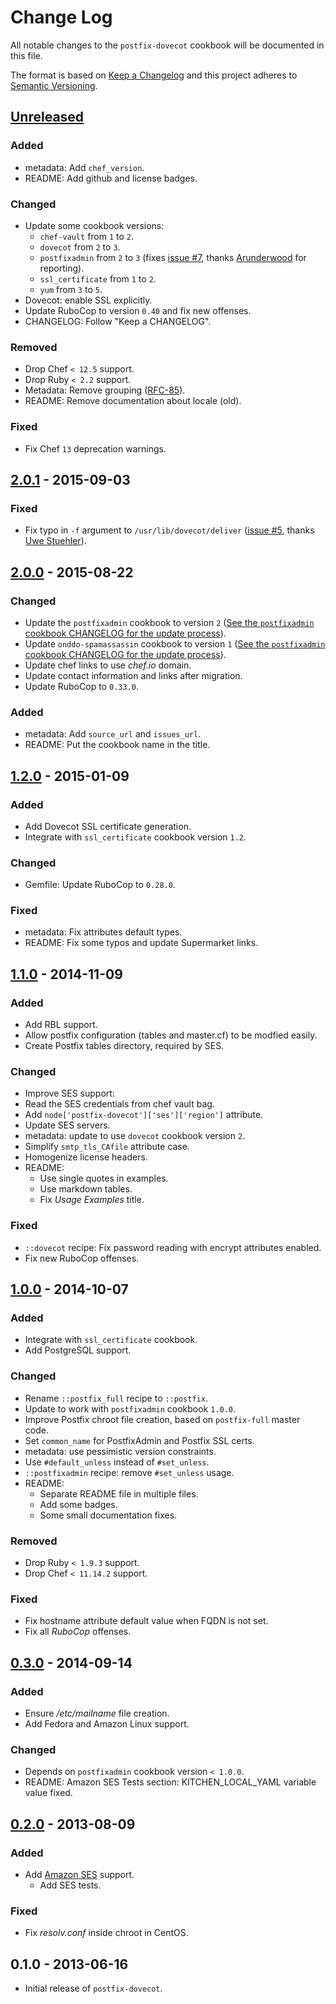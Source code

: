 # Change Log
All notable changes to the `postfix-dovecot` cookbook will be documented in this file.

The format is based on [Keep a Changelog](http://keepachangelog.com/) and this project adheres to [Semantic Versioning](http://semver.org/).

## [Unreleased]
### Added
- metadata: Add `chef_version`.
- README: Add github and license badges.

### Changed
- Update some cookbook versions:
  - `chef-vault` from `1` to `2`.
  - `dovecot` from `2` to `3`.
  - `postfixadmin` from `2` to `3` (fixes [issue #7](https://github.com/zuazo/postfix-dovecot-cookbook/issues/7), thanks [Arunderwood](https://github.com/arunderwood) for reporting).
  - `ssl_certificate` from `1` to `2`.
  - `yum` from `3` to `5`.
- Dovecot: enable SSL explicitly.
- Update RuboCop to version `0.40` and fix new offenses.
- CHANGELOG: Follow "Keep a CHANGELOG".

### Removed
- Drop Chef `< 12.5` support.
- Drop Ruby `< 2.2` support.
- Metadata: Remove grouping ([RFC-85](https://github.com/chef/chef-rfc/blob/8d47f1d0afa5a2313ed2010e0eda318edc28ba47/rfc085-remove-unused-metadata.md)).
- README: Remove documentation about locale (old).

### Fixed
- Fix Chef `13` deprecation warnings.

## [2.0.1] - 2015-09-03
### Fixed
- Fix typo in `-f` argument to `/usr/lib/dovecot/deliver` ([issue #5](https://github.com/zuazo/postfix-dovecot-cookbook/pull/5), thanks [Uwe Stuehler](https://github.com/ustuehler)).

## [2.0.0] - 2015-08-22
### Changed
- Update the `postfixadmin` cookbook to version `2` ([See the `postfixadmin` cookbook CHANGELOG for the update process](https://github.com/zuazo/postfixadmin-cookbook/blob/master/CHANGELOG.md#upgrading-from-a-1xy-cookbook-release)).
- Update `onddo-spamassassin` cookbook to version `1` ([See the `postfixadmin` cookbook CHANGELOG for the update process](https://github.com/onddo/spamassassin-cookbook/blob/master/CHANGELOG.md#v100-2015-04-29)).
- Update chef links to use *chef.io* domain.
- Update contact information and links after migration.
- Update RuboCop to `0.33.0`.

### Added
- metadata: Add `source_url` and `issues_url`.
- README: Put the cookbook name in the title.

## [1.2.0] - 2015-01-09
### Added
- Add Dovecot SSL certificate generation.
- Integrate with `ssl_certificate` cookbook version `1.2`.

### Changed
- Gemfile: Update RuboCop to `0.28.0`.

### Fixed
- metadata: Fix attributes default types.
- README: Fix some typos and update Supermarket links.

## [1.1.0] - 2014-11-09
### Added
- Add RBL support.
- Allow postfix configuration (tables and master.cf) to be modfied easily.
- Create Postfix tables directory, required by SES.

### Changed
- Improve SES support:
 - Read the SES credentials from chef vault bag.
 - Add `node['postfix-dovecot']['ses']['region']` attribute.
 - Update SES servers.
- metadata: update to use `dovecot` cookbook version `2`.
- Simplify `smtp_tls_CAfile` attribute case.
- Homogenize license headers.
- README:
  - Use single quotes in examples.
  - Use markdown tables.
  - Fix *Usage Examples* title.

### Fixed
- `::dovecot` recipe: Fix password reading with encrypt attributes enabled.
- Fix new RuboCop offenses.

## [1.0.0] - 2014-10-07
### Added
- Integrate with `ssl_certificate` cookbook.
- Add PostgreSQL support.

### Changed
- Rename `::postfix_full` recipe to `::postfix`.
- Update to work with `postfixadmin` cookbook `1.0.0`.
- Improve Postfix chroot file creation, based on `postfix-full` master code.
- Set `common_name` for PostfixAdmin and Postfix SSL certs.
- metadata: use pessimistic version constraints.
- Use `#default_unless` instead of `#set_unless`.
- `::postfixadmin` recipe: remove `#set_unless` usage.
- README:
  - Separate README file in multiple files.
  - Add some badges.
  - Some small documentation fixes.

### Removed
- Drop Ruby `< 1.9.3` support.
- Drop Chef `< 11.14.2` support.

### Fixed
- Fix hostname attribute default value when FQDN is not set.
- Fix all *RuboCop* offenses.

## [0.3.0] - 2014-09-14
### Added
- Ensure */etc/mailname* file creation.
- Add Fedora and Amazon Linux support.

### Changed
- Depends on `postfixadmin` cookbook version `< 1.0.0`.
- README: Amazon SES Tests section: KITCHEN_LOCAL_YAML variable value fixed.

## [0.2.0] - 2013-08-09
### Added
- Add [Amazon SES](http://aws.amazon.com/ses/) support.
  - Add SES tests.

### Fixed
- Fix *resolv.conf* inside chroot in CentOS.

## 0.1.0 - 2013-06-16

- Initial release of `postfix-dovecot`.

[Unreleased]: https://github.com/zuazo/postfix-dovecot-cookbook/compare/2.0.1...HEAD
[2.0.1]: https://github.com/zuazo/postfix-dovecot-cookbook/compare/2.0.0...2.0.1
[2.0.0]: https://github.com/zuazo/postfix-dovecot-cookbook/compare/1.2.0...2.0.0
[1.2.0]: https://github.com/zuazo/postfix-dovecot-cookbook/compare/1.1.0...1.2.0
[1.1.0]: https://github.com/zuazo/postfix-dovecot-cookbook/compare/1.0.0...1.1.0
[1.0.0]: https://github.com/zuazo/postfix-dovecot-cookbook/compare/0.3.0...1.0.0
[0.3.0]: https://github.com/zuazo/postfix-dovecot-cookbook/compare/0.2.0...0.3.0
[0.2.0]: https://github.com/zuazo/postfix-dovecot-cookbook/compare/0.1.0...0.2.0
